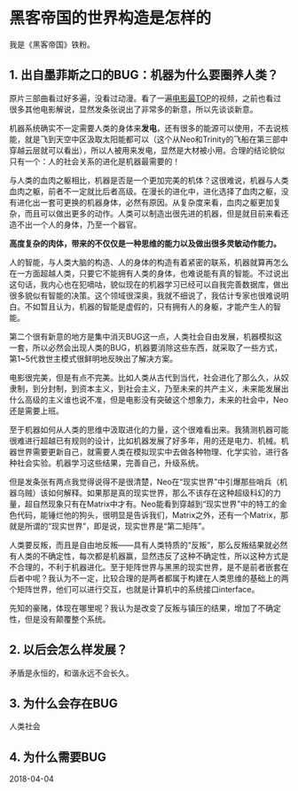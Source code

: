 # 黑客帝国的世界构造是怎样的

我是《黑客帝国》铁粉。

## 1. 出自墨菲斯之口的BUG：机器为什么要圈养人类？

原片三部曲看过好多遍，没看过动漫。看了一遍[电影最TOP](http://www.iqiyi.com/v_19rrcdxr7w.html)的视频，之前也看过很多其他电影解说，显然发条张说出了非常多的新意，所以先谈谈新意。

机器系统确实不一定需要人类的身体来**发电**，还有很多的能源可以使用，不去说核能，就是飞到天空中区汲取太阳能都可以（这个从Neo和Trinity的飞船在第三部中穿越云层就可以看出），所以人被用来发电，显然是大材被小用。合理的结论貌似只有一个：人的社会关系的进化是机器最需要的！

与人类的血肉之躯相比，机器是否是一个更加完美的机体？这很难说，机器与人类血肉之躯，前者不一定就比后者高级。在漫长的进化中，进化选择了血肉之躯，没有进化出一套可更换的机器身体，必然有原因。从复杂度来看，血肉之躯更加复杂，而且可以做出更多的动作。人类可以制造出很先进的机器，但是就目前来看还造不出一个人的身体，乃至一个器官。

**高度复杂的肉体，带来的不仅仅是一种思维的能力以及做出很多灵敏动作能力。**

人的智能，与人类大脑的构造、人的身体的构造有着紧密的联系，机器就算再怎么在一方面超越人类，只要它不能拥有人类的身体，也难说能有真的智能。不过说出这句话，我内心也在犯嘀咕，貌似现在的机器学习已经可以自我完善数据库，做出很多貌似有智能的决策。这个领域很深奥，我就不细说了，我估计专家也很难说明白。不如暂且认为，机器的智能是虚假的，只有拥有人的身躯，才能产生人的智能。

第二个很有新意的地方是集中消灭BUG这一点，人类社会自由发展，机器模拟这一套，所以必然会出现人类的BUG，机器要消除这些东西，就采取了一些方式，第1~5代救世主模式很鲜明地反映出了解决方案。

电影很完美，但是有点不完美。比如人类从古代到当代，社会进化了那么久，从奴隶制，到分封制，到资本主义，到社会主义，乃至未来的共产主义，未来能发展出什么高级的主义谁也说不准，但是电影没有突破这个想象力，未来的社会中，Neo还是需要上班。

至于机器如何从人类的思维中汲取进化的力量，这个很难看出来。我猜测机器可能很难进行超越已有规则的设计，比如机器发展了好多年，用的还是电力、机械。机器世界需要更新自己，就需要人类在模拟现实中去做各种物理、化学实验，进行各种社会实验。机器学习这些结果，完善自己，升级系统。

但是发条张有两点我觉得说得不是很清楚，Neo在“现实世界”中引爆那些哨兵（机器乌贼）该如何解释。如果那是真的现实世界，那么不该存在这种超级科幻的力量，超自然现象只有在Matrix中才有。Neo能看到穿越到“现实世界”中的特工的金色代码，能锤烂他的狗头，很明显是告诉我们，Matrix之外，还有一个Matrix，那就是所谓的“现实世界”，即是说，现实世界是“第二矩阵”。

人类要反叛，而且是自由地反叛——具有人类特质的“反叛”，那么反叛结果就必然有人类的不确定性，每次都是机器赢，显然违反了这种不确定性，所以这种方式是不合理的，不利于机器进化。至于矩阵世界与黑黑的现实世界，是不是前者嵌套在后者中呢？我认为不一定，比较合理的是两者都属于构建在人类思维的基础上的两个矩阵世界，他们可以进行交互，也就是计算机中的系统接口interface。

先知的豪赌，体现在哪里呢？我认为是改变了反叛与镇压的结果，增加了不确定性，但是没有颠覆整个系统。

## 2. 以后会怎么样发展？

矛盾是永恒的，和谐永远不会长久。

## 3. 为什么会存在BUG

人类社会

## 4. 为什么需要BUG

2018-04-04
